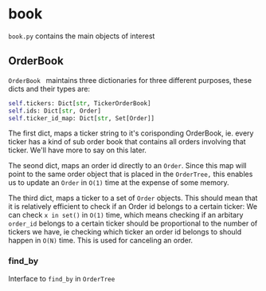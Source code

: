 # book
`book.py` contains the main objects of interest
## OrderBook
`OrderBook ` maintains three dictionaries for three different purposes, these dicts and their types are:
```python
self.tickers: Dict[str, TickerOrderBook]
self.ids: Dict[str, Order]
self.ticker_id_map: Dict[str, Set[Order]]
```
The first dict, maps a ticker string to it's corisponding OrderBook, ie. every ticker has a kind of sub order book that contains all orders involving that ticker. We'll have more to say on this later.

The seond dict, maps an order id directly to an `Order`. Since this map will point to the same order object that is placed in the `OrderTree,` this enables us to update an `Order` in `O(1)` time at the expense of some memory.

The third dict, maps a ticker to a set of `Order` objects. This should mean that it is relatively efficient to check if an Order id belongs to a certain ticker: We can check `x in set()` in `O(1)` time, which means checking if an arbitary `order_id` belongs to a certain ticker should be proportional to the number of tickers we have, ie checking which ticker an order id belongs to should happen in `O(N)` time. This is used for canceling an order.

### find_by
Interface to `find_by` in `OrderTree`